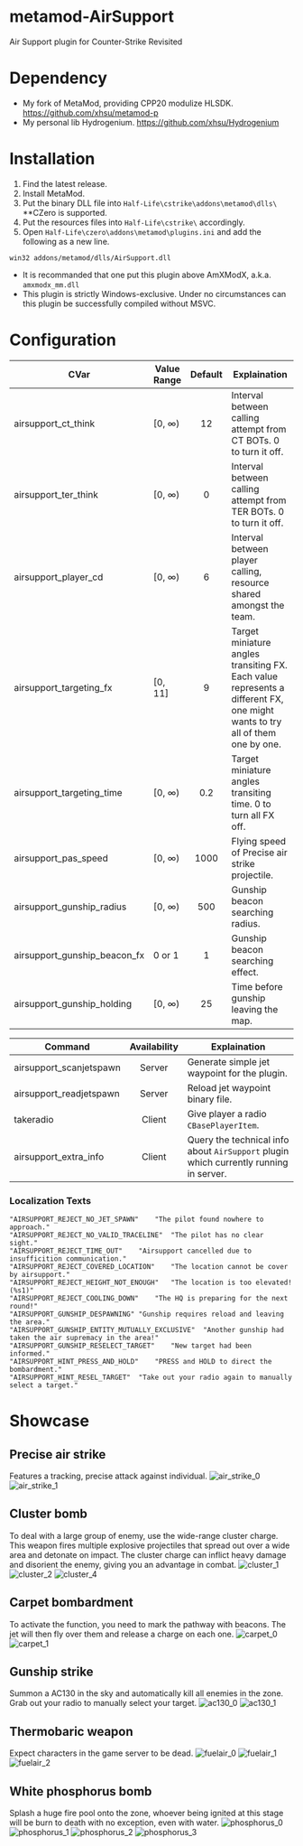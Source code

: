 # metamod-AirSupport
Air Support plugin for Counter-Strike Revisited

# Dependency
* My fork of MetaMod, providing CPP20 modulize HLSDK. https://github.com/xhsu/metamod-p 
* My personal lib Hydrogenium. https://github.com/xhsu/Hydrogenium 

# Installation

1. Find the latest release.
1. Install MetaMod.
1. Put the binary DLL file into `Half-Life\cstrike\addons\metamod\dlls\` **CZero is supported.
1. Put the resources files into `Half-Life\cstrike\` accordingly.
1. Open `Half-Life\czero\addons\metamod\plugins.ini` and add the following as a new line.
```
win32 addons/metamod/dlls/AirSupport.dll
```
* It is recommanded that one put this plugin above AmXModX, a.k.a. `amxmodx_mm.dll`
* This plugin is strictly Windows-exclusive. Under no circumstances can this plugin be successfully compiled without MSVC.

# Configuration
| CVar | Value Range | Default | Explaination |
| ---- | ----------- | :-----: | ------------ |
| airsupport_ct_think | [0, ∞) | 12 | Interval between calling attempt from CT BOTs. 0 to turn it off. |
| airsupport_ter_think | [0, ∞) | 0 | Interval between calling attempt from TER BOTs. 0 to turn it off. |
| airsupport_player_cd | [0, ∞) | 6 | Interval between player calling, resource shared amongst the team. |
| airsupport_targeting_fx | [0, 11] | 9 | Target miniature angles transiting FX. Each value represents a different FX, one might wants to try all of them one by one. |
| airsupport_targeting_time | [0, ∞) | 0.2 | Target miniature angles transiting time. 0 to turn all FX off. |
| airsupport_pas_speed | [0, ∞) | 1000 | Flying speed of Precise air strike projectile. |
| airsupport_gunship_radius | [0, ∞) | 500 | Gunship beacon searching radius. |
| airsupport_gunship_beacon_fx | 0 or 1 | 1 | Gunship beacon searching effect. |
| airsupport_gunship_holding | [0, ∞) | 25 | Time before gunship leaving the map. |

| Command | Availability | Explaination |
| ------- | :----------: | ------------ |
| airsupport_scanjetspawn | Server | Generate simple jet waypoint for the plugin. |
| airsupport_readjetspawn | Server | Reload jet waypoint binary file. |
| takeradio | Client | Give player a radio `CBasePlayerItem`. |
| airsupport_extra_info | Client | Query the technical info about `AirSupport` plugin which currently running in server. |

### Localization Texts
```
"AIRSUPPORT_REJECT_NO_JET_SPAWN"	"The pilot found nowhere to approach."  
"AIRSUPPORT_REJECT_NO_VALID_TRACELINE"	"The pilot has no clear sight."  
"AIRSUPPORT_REJECT_TIME_OUT"	"Airsupport cancelled due to insufficition communication."  
"AIRSUPPORT_REJECT_COVERED_LOCATION"	"The location cannot be cover by airsupport."  
"AIRSUPPORT_REJECT_HEIGHT_NOT_ENOUGH"	"The location is too elevated! (%s1)"  
"AIRSUPPORT_REJECT_COOLING_DOWN"	"The HQ is preparing for the next round!"  
"AIRSUPPORT_GUNSHIP_DESPAWNING"	"Gunship requires reload and leaving the area."  
"AIRSUPPORT_GUNSHIP_ENTITY_MUTUALLY_EXCLUSIVE"	"Another gunship had taken the air supremacy in the area!"  
"AIRSUPPORT_GUNSHIP_RESELECT_TARGET"	"New target had been informed."  
"AIRSUPPORT_HINT_PRESS_AND_HOLD"	"PRESS and HOLD to direct the bombardment."  
"AIRSUPPORT_HINT_RESEL_TARGET"	"Take out your radio again to manually select a target."  
```
# Showcase
## Precise air strike
Features a tracking, precise attack against individual.
![air_strike_0](https://user-images.githubusercontent.com/33283030/229968915-48c7b0e6-6ab3-4ba8-972a-38f1e92092e8.jpg)
![air_strike_1](https://user-images.githubusercontent.com/33283030/229968934-57db1915-ce25-4abd-8428-aac1b2cca247.jpg)
  
## Cluster bomb
To deal with a large group of enemy, use the wide-range cluster charge. This weapon fires multiple explosive projectiles that spread out over a wide area and detonate on impact. The cluster charge can inflict heavy damage and disorient the enemy, giving you an advantage in combat.
![cluster_1](https://user-images.githubusercontent.com/33283030/229970073-24594e0a-13b4-49fe-8f1d-d32b5ac456f7.jpg)
![cluster_2](https://user-images.githubusercontent.com/33283030/229970079-bcbdb789-a625-4cd6-884c-d7f75b7877e4.jpg)
![cluster_4](https://user-images.githubusercontent.com/33283030/229970098-ad3b25ca-9e16-44c0-b526-f09fc17e1d65.jpg)

## Carpet bombardment
To activate the function, you need to mark the pathway with beacons. The jet will then fly over them and release a charge on each one.
![carpet_0](https://user-images.githubusercontent.com/33283030/229970871-2b2de111-2aeb-456b-9aac-9c9f37ad05bd.jpg)
![carpet_1](https://user-images.githubusercontent.com/33283030/229970884-c9535e73-2029-4b4b-9a88-15cff87c9e3f.jpg)

## Gunship strike
Summon a AC130 in the sky and automatically kill all enemies in the zone. Grab out your radio to manually select your target.
![ac130_0](https://user-images.githubusercontent.com/33283030/229971405-7d771cd1-6532-42bf-a2f5-70c64d4e90e5.jpg)
![ac130_1](https://user-images.githubusercontent.com/33283030/229971413-c0457b14-60dd-4d1c-bdab-fca8c0b26b1e.jpg)

## Thermobaric weapon
Expect characters in the game server to be dead.
![fuelair_0](https://user-images.githubusercontent.com/33283030/229971833-98472d73-d0a9-4595-9042-4ab382d7d61c.jpg)
![fuelair_1](https://user-images.githubusercontent.com/33283030/229971850-36402afb-6738-4e91-a12a-ae3ae41ba463.jpg)
![fuelair_2](https://user-images.githubusercontent.com/33283030/229971859-b3baa191-b591-4638-beed-c18b094e5292.jpg)

## White phosphorus bomb
Splash a huge fire pool onto the zone, whoever being ignited at this stage will be burn to death with no exception, even with water.
![phosphorus_0](https://user-images.githubusercontent.com/33283030/229972189-e3ae59fe-3060-442b-b9ee-02da1ffbaebd.jpg)
![phosphorus_1](https://user-images.githubusercontent.com/33283030/229972197-76991708-854f-42fc-82e2-e13faaea06c3.jpg)
![phosphorus_2](https://user-images.githubusercontent.com/33283030/229972222-b902ccd6-819d-46cc-ba10-a8900d8e1e25.jpg)
![phosphorus_3](https://user-images.githubusercontent.com/33283030/229972234-ed2918b6-7af7-4705-8636-ff0b7df9696c.jpg)
